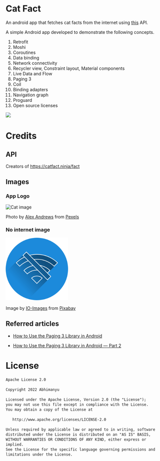 # Cat Fact

An android app that fetches cat facts from the internet using [this](https://catfact.ninja/fact) API.

A simple Android app developed to demonstrate the following concepts.

1. Retrofit
2. Moshi
3. Coroutines
4. Data binding
5. Network connectivity
6. Recycler view, Constraint layout, Material components
7. Live Data and Flow
8. Paging 3
9. Coil
10. Binding adapters
11. Navigation graph
12. Proguard
13. Open source licenses

<img src="resources/screencapture.gif" width="300"/>

# Credits

## API
Creators of https://catfact.ninja/fact

## Images

### App Logo
<img src="resources/cat.jpg" alt="Cat image" width="300"/>  

Photo by [Alex Andrews](https://www.pexels.com/@alex-andrews-271121?utm_content=attributionCopyText&utm_medium=referral&utm_source=pexels) from [Pexels](https://www.pexels.com/photo/selective-focus-photography-of-cat-821736/?utm_content=attributionCopyText&utm_medium=referral&utm_source=pexels)

### No internet image
<img src="resources/no_internet.svg" alt="No internet image" width="200"/>  

Image by <a href="https://pixabay.com/users/io-images-1096650/?utm_source=link-attribution&amp;utm_medium=referral&amp;utm_campaign=image&amp;utm_content=3471739">IO-Images</a> from <a href="https://pixabay.com/?utm_source=link-attribution&amp;utm_medium=referral&amp;utm_campaign=image&amp;utm_content=3471739">Pixabay</a>

## Referred articles

- <a href="https://proandroiddev.com/how-to-use-the-paging-3-library-in-android-5d128bb5b1d8">How to Use the Paging 3 Library in Android</a>

- <a href="https://proandroiddev.com/how-to-use-the-paging-3-library-in-android-part-2-e2011070a37d">How to Use the Paging 3 Library in Android — Part 2</a>

# License

    Apache License 2.0
   
    Copyright 2022 Abhimanyu

    Licensed under the Apache License, Version 2.0 (the "License");
    you may not use this file except in compliance with the License.
    You may obtain a copy of the License at

       http://www.apache.org/licenses/LICENSE-2.0

    Unless required by applicable law or agreed to in writing, software
    distributed under the License is distributed on an "AS IS" BASIS,
    WITHOUT WARRANTIES OR CONDITIONS OF ANY KIND, either express or implied.
    See the License for the specific language governing permissions and
    limitations under the License.
   
